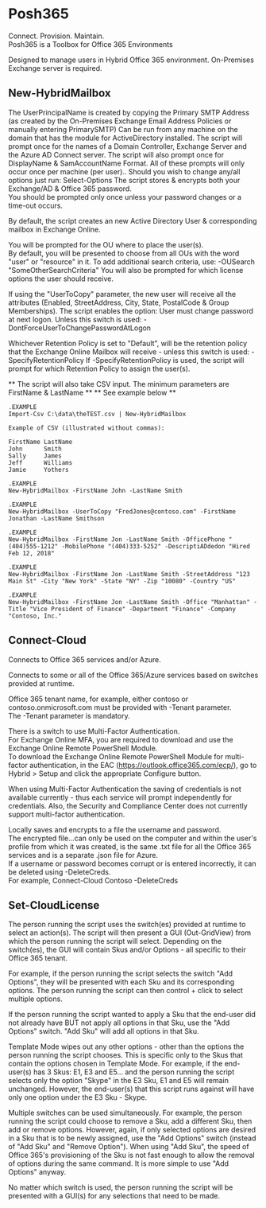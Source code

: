 # Posh365

Connect.  Provision.  Maintain.  
Posh365 is a Toolbox for Office 365 Environments


 Designed to manage users in Hybrid Office 365 environment.
   On-Premises Exchange server is required.   

## New-HybridMailbox   
   The UserPrincipalName is created by copying the Primary SMTP Address (as created by the On-Premises Exchange Email Address Policies or manually entering PrimarySMTP)
   Can be run from any machine on the domain that has the module for ActiveDirectory installed.
   The script will prompt once for the names of a Domain Controller, Exchange Server and the Azure AD Connect server.
   The script will also prompt once for DisplayName & SamAccountName Format.
   All of these prompts will only occur once per machine (per user)..
   Should you wish to change any/all options just run: Select-Options
   The script stores & encrypts both your Exchange/AD & Office 365 password.  
   You should be prompted only once unless your password changes or a time-out occurs.

   By default, the script creates an new Active Directory User & corresponding mailbox in Exchange Online.

   You will be prompted for the OU where to place the user(s).  
   By default, you will be presented to choose from all OUs with the word "user" or "resource" in it.
   To add additional search criteria, use:  -OUSearch "SomeOtherSearchCriteria"
   You will also be prompted for which license options the user should receive.

   If using the "UserToCopy" parameter, the new user will receive all the attributes (Enabled, StreetAddress, City, State, PostalCode & Group Memberships).
   The script enables the option: User must change password at next logon.  Unless this switch is used: -DontForceUserToChangePasswordAtLogon

   Whichever Retention Policy is set to "Default", will be the retention policy that
   the Exchange Online Mailbox will receive - unless this switch is used:  -SpecifyRetentionPolicy
   If -SpecifyRetentionPolicy is used, the script will prompt for which Retention Policy to assign the user(s).

   ** The script will also take CSV input. The minimum parameters are FirstName & LastName **
   **                           See example below                                          **
      
    .EXAMPLE
    Import-Csv C:\data\theTEST.csv | New-HybridMailbox

    Example of CSV (illustrated without commas):

    FirstName LastName
    John      Smith
    Sally     James
    Jeff      Williams
    Jamie     Yothers

    .EXAMPLE
    New-HybridMailbox -FirstName John -LastName Smith

    .EXAMPLE
    New-HybridMailbox -UserToCopy "FredJones@contoso.com" -FirstName Jonathan -LastName Smithson
   
    .EXAMPLE
    New-HybridMailbox -FirstName Jon -LastName Smith -OfficePhone "(404)555-1212" -MobilePhone "(404)333-5252" -DescriptiADdedon "Hired Feb 12, 2018"
    
    .EXAMPLE
    New-HybridMailbox -FirstName Jon -LastName Smith -StreetAddress "123 Main St" -City "New York" -State "NY" -Zip "10080" -Country "US"
       
    .EXAMPLE
    New-HybridMailbox -FirstName Jon -LastName Smith -Office "Manhattan" -Title "Vice President of Finance" -Department "Finance" -Company "Contoso, Inc."
   
     
## Connect-Cloud

Connects to Office 365 services and/or Azure.  

Connects to some or all of the Office 365/Azure services based on switches provided at runtime.  

Office 365 tenant name, for example, either contoso or contoso.onmicrosoft.com must be provided with -Tenant parameter.  
The -Tenant parameter is mandatory.

There is a switch to use Multi-Factor Authentication.  
For Exchange Online MFA, you are required to download and use the Exchange Online Remote PowerShell Module.  
To download the Exchange Online Remote PowerShell Module for multi-factor authentication, in the EAC (https://outlook.office365.com/ecp/), go to Hybrid \> Setup and click the appropriate Configure button. 

When using Multi-Factor Authentication the saving of credentials is not available currently - thus each service will prompt independently for credentials.  Also, the Security and Compliance Center does not currently support multi-factor authentication.  

Locally saves and encrypts to a file the username and password.  
The encrypted file...can only be used on the computer and within the user's profile from which it was created, is the same .txt file for all the Office 365 services and is a separate .json file for Azure.  
If a username or password becomes corrupt or is entered incorrectly, it can be deleted using -DeleteCreds.  
For example, Connect-Cloud Contoso -DeleteCreds  

## Set-CloudLicense

The person running the script uses the switch(es) provided at runtime to select an action(s). The script will then present a GUI (Out-GridView) from which the person running the script will select. Depending on the switch(es), the GUI will contain Skus and/or Options - all specific to their Office 365 tenant.

For example, if the person running the script selects the switch "Add Options", they will be presented with each Sku and its corresponding options. The person running the script can then control + click to select multiple options.

If the person running the script wanted to apply a Sku that the end-user did not already have BUT not apply all options in that Sku, use the "Add Options" switch. "Add Sku" will add all options in that Sku.

Template Mode wipes out any other options - other than the options the person running the script chooses. This is specific only to the Skus that contain the options chosen in Template Mode. For example, if the end-user(s) has 3 Skus: E1, E3 and E5... and the person running the script selects only the option "Skype" in the E3 Sku, E1 and E5 will remain unchanged. However, the end-user(s) that this script runs against will have only one option under the E3 Sku - Skype.

Multiple switches can be used simultaneously.
For example, the person running the script could choose to remove a Sku, add a different Sku, then add or remove options. However, again, if only selected options are desired in a Sku that is to be newly assigned, use the "Add Options" switch (instead of "Add Sku" and "Remove Option"). When using "Add Sku", the speed of Office 365's provisioning of the Sku is not fast enough to allow the removal of options during the same command.
It is more simple to use "Add Options" anyway.

No matter which switch is used, the person running the script will be presented with a GUI(s) for any selections that need to be made.  
 
